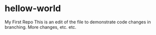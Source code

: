 # hellow-world
My First Repo
This is an edit of the file to demonstrate code changes in branching.
More changes, etc. etc.
